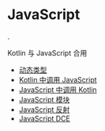 # JavaScript

.

Kotlin 与 JavaScript 合用

- [动态类型](dynamic-type.md)
- [Kotlin 中调用 JavaScript](js-interop.md)
- [JavaScript 中调用 Kotlin](js-to-kotlin-interop.md)
- [JavaScript 模块](js-modules.md)
- [JavaScript 反射](js-reflection.md)
- [JavaScript DCE](javascript-dce.md)
